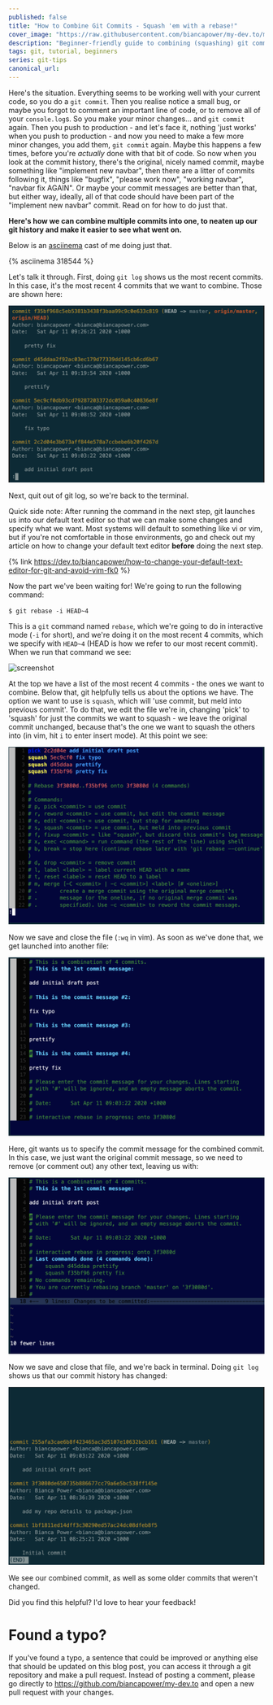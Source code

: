 ```yaml
---
published: false
title: "How to Combine Git Commits - Squash 'em with a rebase!"
cover_image: "https://raw.githubusercontent.com/biancapower/my-dev.to/master/blog-posts/how-to-combine-git-commits/assets/cover.png"
description: "Beginner-friendly guide to combining (squashing) git commits using interactive rebase"
tags: git, tutorial, beginners
series: git-tips
canonical_url:
---
```


Here's the situation. Everything seems to be working well with your current code, so you do a `git commit`. Then you realise notice a small bug, or maybe you forgot to comment an important line of code, or to remove all of your `console.log`s. So you make your minor changes... and `git commit` again. Then you push to production - and let's face it, nothing 'just works' when you push to production - and now you need to make a few more minor changes, you add them, `git commit` again. Maybe this happens a few times, before you're _actually_ done with that bit of code. So now when you look at the commit history, there's the original, nicely named commit, maybe something like "implement new navbar", then there are a litter of commits following it, things like "bugfix", "please work now", "working navbar", "navbar fix AGAIN". Or maybe your commit messages are better than that, but either way, ideally, all of that code should have been part of the "implement new navbar" commit. Read on for how to do just that.

**Here's how we can combine multiple commits into one, to neaten up our git history and make it easier to see what went on.**

Below is an [asciinema](https://asciinema.org/) cast of me doing just that.

{% asciinema 318544 %}

Let's talk it through. First, doing `git log` shows us the most recent commits. In this case, it's the most recent 4 commits that we want to combine. Those are shown here:

![screenshot](./assets/ScreenShot1.png)

Next, quit out of git log, so we're back to the terminal.

Quick side note: After running the command in the next step, git launches us into our default text editor so that we can make some changes and specify what we want. Most systems will default to something like vi or vim, but if you're not comfortable in those environments, go and check out my article on how to change your default text editor **before** doing the next step.

{% link https://dev.to/biancapower/how-to-change-your-default-text-editor-for-git-and-avoid-vim-fk0 %}

Now the part we've been waiting for! We're going to run the following command:

`$ git rebase -i HEAD~4`

This is a `git` command named `rebase`, which we're going to do in interactive mode (`-i` for short), and we're doing it on the most recent 4 commits, which we specify with `HEAD~4` (HEAD is how we refer to our most recent commit). When we run that command we see:

![screenshot](ScreenShot2.png)

At the top we have a list of the most recent 4 commits - the ones we want to combine. Below that, git helpfully tells us about the options we have. The option we want to use is `squash`, which will 'use commit, but meld into previous commit'. To do that, we edit the file we're in, changing 'pick' to 'squash' for just the commits we want to squash - we leave the original commit unchanged, because that's the one we want to squash the others into (in vim, hit `i` to enter insert mode). At this point we see:

![screenshot](https://raw.githubusercontent.com/biancapower/my-dev.to/master/blog-posts/how-to-combine-git-commits/assets/ScreenShot3.png)

Now we save and close the file (`:wq` in vim). As soon as we've done that, we get launched into another file:

![screenshot](https://raw.githubusercontent.com/biancapower/my-dev.to/master/blog-posts/how-to-combine-git-commits/assets/ScreenShot4.png)

Here, git wants us to specify the commit message for the combined commit. In this case, we just want the original commit message, so we need to remove (or comment out) any other text, leaving us with:

![screenshot](https://raw.githubusercontent.com/biancapower/my-dev.to/master/blog-posts/how-to-combine-git-commits/assets/ScreenShot5.png)

Now we save and close that file, and we're back in terminal. Doing `git log` shows us that our commit history has changed:

![screenshot](https://raw.githubusercontent.com/biancapower/my-dev.to/master/blog-posts/how-to-combine-git-commits/assets/ScreenShot6.png)

We see our combined commit, as well as some older commits that weren't changed.

Did you find this helpful? I'd love to hear your feedback!

# Found a typo?

If you've found a typo, a sentence that could be improved or anything else that should be updated on this blog post, you can access it through a git repository and make a pull request. Instead of posting a comment, please go directly to https://github.com/biancapower/my-dev.to and open a new pull request with your changes.
